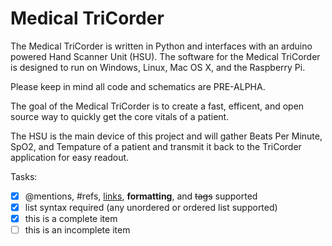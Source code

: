 Medical TriCorder
================

The Medical TriCorder is written in Python and interfaces with an arduino powered Hand Scanner Unit (HSU). The software for the Medical TriCorder is designed to run on Windows, Linux, Mac OS X, and the Raspberry Pi.

Please keep in mind all code and schematics are PRE-ALPHA.

The goal of the Medical TriCorder is to create a fast, efficent, and open source way to quickly get the core vitals of a patient.

The HSU is the main device of this project and will gather Beats Per Minute, SpO2, and Tempature of a patient and transmit it back to the TriCorder application for easy readout.

Tasks:

- [x] @mentions, #refs, [links](), **formatting**, and <del>tags</del> supported
- [x] list syntax required (any unordered or ordered list supported)
- [x] this is a complete item
- [ ] this is an incomplete item
